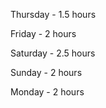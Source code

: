 <p>Thursday - 1.5 hours  </p>
<p>Friday - 2 hours </p>
<p>Saturday - 2.5 hours </p>
<p>Sunday - 2 hours </p>
<p>Monday - 2 hours </p>
